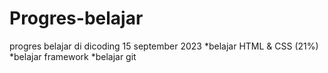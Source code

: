 # Progres-belajar

progres belajar di dicoding
15 september 2023
*belajar HTML & CSS (21%)
*belajar framework
*belajar git

